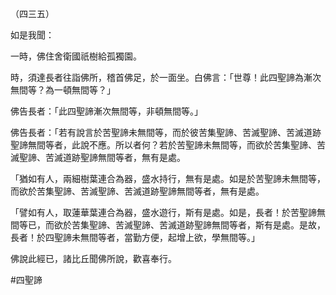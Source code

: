 （四三五）

如是我聞：

一時，佛住舍衛國祇樹給孤獨園。

時，須達長者往詣佛所，稽首佛足，於一面坐。白佛言：「世尊！此四聖諦為漸次無間等？為一頓無間等？」

佛告長者：「此四聖諦漸次無間等，非頓無間等。」

佛告長者：「若有說言於苦聖諦未無間等，而於彼苦集聖諦、苦滅聖諦、苦滅道跡聖諦無間等者，此說不應。所以者何？若於苦聖諦未無間等，而欲於苦集聖諦、苦滅聖諦、苦滅道跡聖諦無間等者，無有是處。

「猶如有人，兩細樹葉連合為器，盛水持行，無有是處。如是於苦聖諦未無間等，而欲於苦集聖諦、苦滅聖諦、苦滅道跡聖諦無間等者，無有是處。

「譬如有人，取蓮華葉連合為器，盛水遊行，斯有是處。如是，長者！於苦聖諦無間等已，而欲於苦集聖諦、苦滅聖諦、苦滅道跡聖諦無間等者，斯有是處。是故，長者！於四聖諦未無間等者，當勤方便，起增上欲，學無間等。」

佛說此經已，諸比丘聞佛所說，歡喜奉行。




#四聖諦
